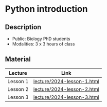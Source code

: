 # Python introduction 

## Description

- Public: Biology PhD students
- Modalities: 3 x 3 hours of class

## Material 
 
| Lecture | Link  |
|--------|--------|
| Lesson 1 | [lecture/2024-lesson-1.html](https://vgilbart.github.io/python-intro/lecture/2024-lesson-1.html) |
| Lesson 2 | [lecture/2024-lesson-2.html](https://vgilbart.github.io/python-intro/lecture/2024-lesson-2.html) |
| Lesson 3 | [lecture/2024-lesson-3.html](https://vgilbart.github.io/python-intro/lecture/2024-lesson-3.html) |